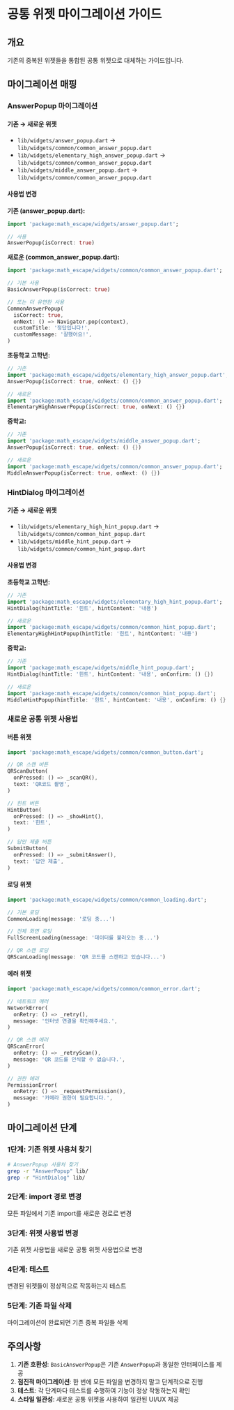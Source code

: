 # 공통 위젯 마이그레이션 가이드

## 개요
기존의 중복된 위젯들을 통합된 공통 위젯으로 대체하는 가이드입니다.

## 마이그레이션 매핑

### AnswerPopup 마이그레이션

#### 기존 → 새로운 위젯
- `lib/widgets/answer_popup.dart` → `lib/widgets/common/common_answer_popup.dart`
- `lib/widgets/elementary_high_answer_popup.dart` → `lib/widgets/common/common_answer_popup.dart`
- `lib/widgets/middle_answer_popup.dart` → `lib/widgets/common/common_answer_popup.dart`

#### 사용법 변경

**기존 (answer_popup.dart):**
```dart
import 'package:math_escape/widgets/answer_popup.dart';

// 사용
AnswerPopup(isCorrect: true)
```

**새로운 (common_answer_popup.dart):**
```dart
import 'package:math_escape/widgets/common/common_answer_popup.dart';

// 기본 사용
BasicAnswerPopup(isCorrect: true)

// 또는 더 유연한 사용
CommonAnswerPopup(
  isCorrect: true,
  onNext: () => Navigator.pop(context),
  customTitle: '정답입니다!',
  customMessage: '잘했어요!',
)
```

**초등학교 고학년:**
```dart
// 기존
import 'package:math_escape/widgets/elementary_high_answer_popup.dart';
AnswerPopup(isCorrect: true, onNext: () {})

// 새로운
import 'package:math_escape/widgets/common/common_answer_popup.dart';
ElementaryHighAnswerPopup(isCorrect: true, onNext: () {})
```

**중학교:**
```dart
// 기존
import 'package:math_escape/widgets/middle_answer_popup.dart';
AnswerPopup(isCorrect: true, onNext: () {})

// 새로운
import 'package:math_escape/widgets/common/common_answer_popup.dart';
MiddleAnswerPopup(isCorrect: true, onNext: () {})
```

### HintDialog 마이그레이션

#### 기존 → 새로운 위젯
- `lib/widgets/elementary_high_hint_popup.dart` → `lib/widgets/common/common_hint_popup.dart`
- `lib/widgets/middle_hint_popup.dart` → `lib/widgets/common/common_hint_popup.dart`

#### 사용법 변경

**초등학교 고학년:**
```dart
// 기존
import 'package:math_escape/widgets/elementary_high_hint_popup.dart';
HintDialog(hintTitle: '힌트', hintContent: '내용')

// 새로운
import 'package:math_escape/widgets/common/common_hint_popup.dart';
ElementaryHighHintPopup(hintTitle: '힌트', hintContent: '내용')
```

**중학교:**
```dart
// 기존
import 'package:math_escape/widgets/middle_hint_popup.dart';
HintDialog(hintTitle: '힌트', hintContent: '내용', onConfirm: () {})

// 새로운
import 'package:math_escape/widgets/common/common_hint_popup.dart';
MiddleHintPopup(hintTitle: '힌트', hintContent: '내용', onConfirm: () {})
```

### 새로운 공통 위젯 사용법

#### 버튼 위젯
```dart
import 'package:math_escape/widgets/common/common_button.dart';

// QR 스캔 버튼
QRScanButton(
  onPressed: () => _scanQR(),
  text: 'QR코드 촬영',
)

// 힌트 버튼
HintButton(
  onPressed: () => _showHint(),
  text: '힌트',
)

// 답안 제출 버튼
SubmitButton(
  onPressed: () => _submitAnswer(),
  text: '답안 제출',
)
```

#### 로딩 위젯
```dart
import 'package:math_escape/widgets/common/common_loading.dart';

// 기본 로딩
CommonLoading(message: '로딩 중...')

// 전체 화면 로딩
FullScreenLoading(message: '데이터를 불러오는 중...')

// QR 스캔 로딩
QRScanLoading(message: 'QR 코드를 스캔하고 있습니다...')
```

#### 에러 위젯
```dart
import 'package:math_escape/widgets/common/common_error.dart';

// 네트워크 에러
NetworkError(
  onRetry: () => _retry(),
  message: '인터넷 연결을 확인해주세요.',
)

// QR 스캔 에러
QRScanError(
  onRetry: () => _retryScan(),
  message: 'QR 코드를 인식할 수 없습니다.',
)

// 권한 에러
PermissionError(
  onRetry: () => _requestPermission(),
  message: '카메라 권한이 필요합니다.',
)
```

## 마이그레이션 단계

### 1단계: 기존 위젯 사용처 찾기
```bash
# AnswerPopup 사용처 찾기
grep -r "AnswerPopup" lib/
grep -r "HintDialog" lib/
```

### 2단계: import 경로 변경
모든 파일에서 기존 import를 새로운 경로로 변경

### 3단계: 위젯 사용법 변경
기존 위젯 사용법을 새로운 공통 위젯 사용법으로 변경

### 4단계: 테스트
변경된 위젯들이 정상적으로 작동하는지 테스트

### 5단계: 기존 파일 삭제
마이그레이션이 완료되면 기존 중복 파일들 삭제

## 주의사항

1. **기존 호환성**: `BasicAnswerPopup`은 기존 `AnswerPopup`과 동일한 인터페이스를 제공
2. **점진적 마이그레이션**: 한 번에 모든 파일을 변경하지 말고 단계적으로 진행
3. **테스트**: 각 단계마다 테스트를 수행하여 기능이 정상 작동하는지 확인
4. **스타일 일관성**: 새로운 공통 위젯을 사용하여 일관된 UI/UX 제공
